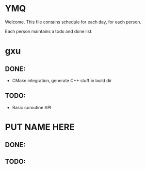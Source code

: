 
# YMQ

Welcome. This file contains schedule for each day, for each person.

Each person maintains a todo and done list.



# gxu

## DONE:
 - CMake integration, generate C++ stuff in build dir

## TODO:
 - Basic coroutine API

# PUT NAME HERE 

## DONE:

## TODO:


